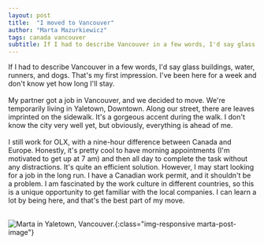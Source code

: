 ```yaml
---
layout: post
title:  "I moved to Vancouver"
author: "Marta Mazurkiewicz"
tags: canada vancouver
subtitle: If I had to describe Vancouver in a few words, I'd say glass buildings, water, runners, and dogs.
---
```


If I had to describe Vancouver in a few words, I'd say glass buildings, water, runners, and dogs. That's my first impression. I've been here for a week and don't know yet how long I'll stay. <br/>
<br/>
My partner got a job in Vancouver, and we decided to move. We're temporarily living in Yaletown, Downtown. Along our street, there are leaves imprinted on the sidewalk. It's a gorgeous accent during the walk. I don't know the city very well yet, but obviously, everything is ahead of me. <br/>
<br/>
I still work for OLX, with a nine-hour difference between Canada and Europe. Honestly, it's pretty cool to have morning appointments (I'm motivated to get up at 7 am) and then all day to complete the task without any distractions. It's quite an efficient solution. However, I may start looking for a job in the long run. I have a Canadian work permit, and it shouldn't be a problem. I am fascinated by the work culture in different countries, so this is a unique opportunity to get familiar with the local companies. I can learn a lot by being here, and that's the best part of my move. <br/>
<br/>

![Marta in Yaletown, Vancouver.](/assets/images/marta-vancouver.jpg){:class="img-responsive marta-post-image"}